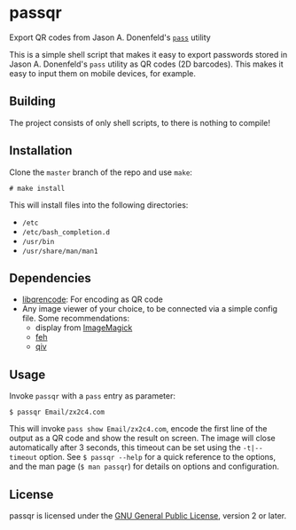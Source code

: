passqr
======
Export QR codes from Jason A. Donenfeld's [`pass`][pass] utility

This is a simple shell script that makes it easy to export passwords stored in
Jason A. Donenfeld's `pass` utility as QR codes (2D barcodes). This makes it
easy to input them on mobile devices, for example.

[pass]: http://www.zx2c4.com/projects/password-store/

Building
--------

The project consists of only shell scripts, to there is nothing to compile!

Installation
------------

Clone the `master` branch of the repo and use `make`:

    # make install

This will install files into the following directories:

 - `/etc`
 - `/etc/bash_completion.d`
 - `/usr/bin`
 - `/usr/share/man/man1`

Dependencies
------------

 - [libqrencode][libqrencode]: For encoding as QR code
 - Any image viewer of your choice, to be connected via a simple config file.
   Some recommendations:
   - display from [ImageMagick][imagemagick]
   - [feh][feh]
   - [qiv][qiv]

[libqrencode]: http://fukuchi.org/works/qrencode/
[imagemagick]: http://imagemagick.org
[feh]: http://feh.finalrewind.org/
[qiv]: http://spiegl.de/qiv/

Usage
-----

Invoke `passqr` with a `pass` entry as parameter:

    $ passqr Email/zx2c4.com

This will invoke `pass show Email/zx2c4.com`, encode the first line of the
output as a QR code and show the result on screen. The image will close
automatically after 3 seconds, this timeout can be set using the `-t|--timeout`
option. See `$ passqr --help` for a quick reference to the options, and the man
page (`$ man passqr`) for details on options and configuration.

License
-------

passqr is licensed under the [GNU General Public License][gpl-home], version 2
or later.

[gpl-home]: http://www.gnu.org/licenses/
